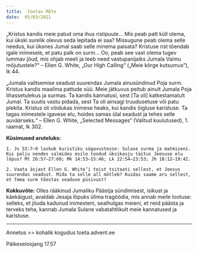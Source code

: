 ```yaml
---
title:  Toetav Mõte  
date:  05/03/2021  
---
```


„Kristus kandis meie patud oma ihus ristipuule… Mis peab patt küll olema, kui ükski surelik olevus seda lepitada ei saa? Missugune peab olema selle needus, kui üksnes Jumal saab selle minema paisata? Kristuse rist tõendab igale inimesele, et patu palk on surm… Oo, peab see vast olema tugev lummav jõud, mis ohjab meeli ja teeb need vastupanijaiks Jumala Vaimu mõjutustele?“ – Ellen G. White, „Our High Calling“ („Meie kõrge kutsumus“), lk 44.

„Jumala valitsemise seadust suurendas Jumala ainusündinud Poja surm. Kristus kandis maailma pattude süü. Meie jätkuvus peitub ainult Jumala Poja lihassetulekus ja surmas. Ta kandis kannatusi, sest [Ta oli] katkestamatult Jumal. Ta suutis vastu pidada, sest Ta oli ainsagi truudusetuse või patu plekita. Kristus oli võidukas inimese heaks, kui kandis õigluse karistuse. Ta tagas inimestele igavese elu, hoides samas ülal seadust ja tehes selle auväärseks.“ – Ellen G. White, „Selected Messages“ (Valitud kuulutused), 1. raamat, lk 302.

**Küsimused aruteluks:**

`1. Js 53:7–9 laskub kuristiku sügavustesse: Sulase surma ja matmiseni. Kui palju nendes salmides esile toodud üksikasju täitus Jeesuse elu lõpus? Mt 26:57–27:60; Mk 14:53–15:46; Lk 22:54–23:53; Jh 18:12–19:42.`

`2. Vaata äsjast Ellen G. White’i teist tsitaati sellest, et Jeesus suurendas seadust. Mida ta selle all mõtleb? Kuidas saame aru sellest, et Tema surm tõestas seaduse püsivust?`

**Kokkuvõte:** Olles rääkinud Jumaliku Päästja sündimisest, isikust ja käekäigust, avaldab Jesaja lõpuks ülima tragöödia, mis annab meile lootuse: selleks, et jõuda kadunud inimesteni, sealhulgas meieni, et neid päästa ja terveks teha, kannab Jumala Sulane vabatahtlikult meie kannatused ja karistuse.

---

Annetus >> kohalik kogudus toeta.advent.ee  

Päikeseloojang 17.57